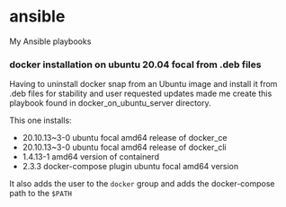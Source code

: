 # ansible
My Ansible playbooks

### docker installation on ubuntu 20.04 focal from .deb files
Having to uninstall docker snap from an Ubuntu image and install it from .deb files for stability and user requested updates made me create this playbook found in docker_on_ubuntu_server directory.

This one installs:
- 20.10.13~3-0 ubuntu focal amd64 release of docker_ce
- 20.10.13~3-0 ubuntu focal amd64 release of docker_cli
- 1.4.13-1 amd64 version of containerd
- 2.3.3 docker-compose plugin ubuntu focal amd64 version

It also adds the user to the `docker` group and adds the docker-compose path to the `$PATH`
